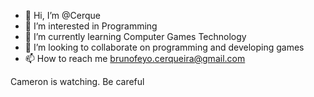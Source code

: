 - 👋 Hi, I’m @Cerque
- 👀 I’m interested in Programming
- 🌱 I’m currently learning Computer Games Technology 
- 💞️ I’m looking to collaborate on programming and developing games
- 📫 How to reach me brunofeyo.cerqueira@gmail.com

<!---
Cerque/Cerque is a ✨ special ✨ repository because its `README.md` (this file) appears on your GitHub profile.
You can click the Preview link to take a look at your changes.
--->
Cameron is watching. Be careful
